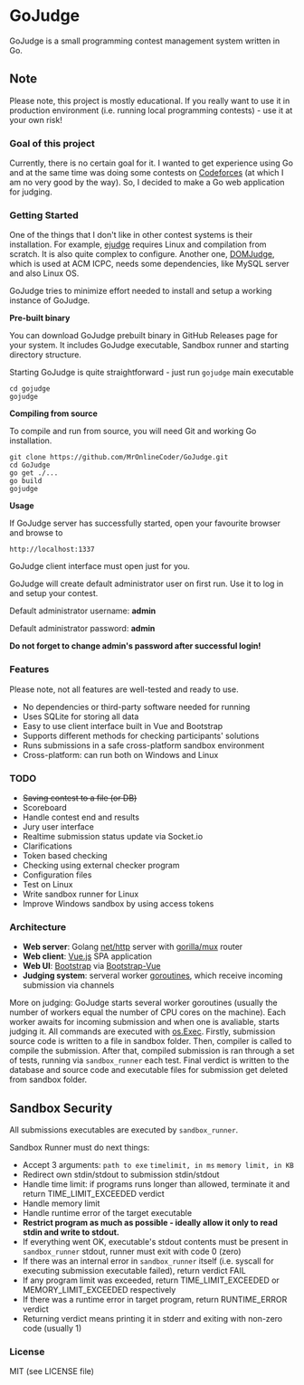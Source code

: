 # GoJudge

GoJudge is a small programming contest management system written in Go.

## Note
Please note, this project is mostly educational. If you really want to use it in production environment (i.e. running local programming contests) - use it at your own risk!

### Goal of this project

Currently, there is no certain goal for it. I wanted to get experience using Go and at the same time was doing some contests on [Codeforces](https://codeforces.com) (at which I am no very good by the way). So, I decided to make a Go web application for judging.

### Getting Started

One of the things that I don't like in other contest systems is their installation. For example, [ejudge](https://ejudge.ru/) requires Linux and compilation from scratch. It is also quite complex to configure. Another one, [DOMJudge](https://www.domjudge.org), which is used at ACM ICPC, needs some dependencies, like MySQL server and also Linux OS.

GoJudge tries to minimize effort needed to install and setup a working instance of GoJudge.

**Pre-built binary**

You can download GoJudge prebuilt binary in GitHub Releases page for your system. It includes GoJudge executable, Sandbox runner and starting directory structure. 

Starting GoJudge is quite straightforward - just run `gojudge` main executable
```
cd gojudge
gojudge
```

**Compiling from source**

To compile and run from source, you will need Git and working Go installation.

```
git clone https://github.com/MrOnlineCoder/GoJudge.git
cd GoJudge
go get ./...
go build
gojudge
```

**Usage**

If GoJudge server has successfully started, open your favourite browser and browse to 

```
http://localhost:1337
```

GoJudge client interface must open just for you.

GoJudge will create default administrator user on first run. Use it to log in and setup your contest.

Default administrator username: **admin**

Default administrator password: **admin**


**Do not forget to change admin's password after successful login!**

### Features

Please note, not all features are well-tested and ready to use. 

* No dependencies or third-party software needed for running
* Uses SQLite for storing all data
* Easy to use client interface built in Vue and Bootstrap
* Supports different methods for checking participants' solutions
* Runs submissions in a safe cross-platform sandbox environment
* Cross-platform: can run both on Windows and Linux

### TODO

* ~~Saving contest to a file (or DB)~~
* Scoreboard
* Handle contest end and results
* Jury user interface
* Realtime submission status update via Socket.io
* Clarifications
* Token based checking
* Checking using external checker program
* Configuration files
* Test on Linux
* Write sandbox runner for Linux
* Improve Windows sandbox by using access tokens

### Architecture

* **Web server**: Golang [net/http](https://golang.org/pkg/net/http/) server with [gorilla/mux](https://github.com/gorilla/mux) router
* **Web client**: [Vue.js](https://vuejs.org/) SPA application
* **Web UI**: [Bootstrap](https://getbootstrap.com) via [Bootstrap-Vue](https://bootstrap-vue.js.org)
* **Judging system**: serveral worker [goroutines](https://tour.golang.org/concurrency/1), which receive incoming submission via channels

More on judging: GoJudge starts several worker goroutines (usually the number of workers equal the number of CPU cores on the machine). Each worker awaits for incoming submission and when one is avaliable, starts judging it. All commands are executed with [os.Exec](https://golang.org/pkg/os/exec/). Firstly, submission source code is written to a file in sandbox folder. Then, compiler is called to compile the submission. After that, compiled submission is ran through a set of tests, running via `sandbox_runner` each test. Final verdict is written to the database and source code and executable files for submission get deleted from sandbox folder.

## Sandbox Security

All submissions executables are executed by `sandbox_runner`.

Sandbox Runner must do next things:

* Accept 3 arguments: `path to exe` `timelimit, in ms` `memory limit, in KB`
* Redirect own stdin/stdout to submission stdin/stdout
* Handle time limit: if programs runs longer than allowed, terminate it and return TIME_LIMIT_EXCEEDED verdict
* Handle memory limit
* Handle runtime error of the target executable
* **Restrict program as much as possible - ideally allow it only to read stdin and write to stdout.** 
* If everything went OK, executable's stdout contents must be present in `sandbox_runner` stdout, runner must exit with code 0 (zero)
* If there was an internal error in `sandbox_runner` itself (i.e. syscall for executing submission executable failed), return verdict FAIL
* If any program limit was exceeded, return TIME_LIMIT_EXCEEDED or MEMORY_LIMIT_EXCEEDED respectively
* If there was a runtime error in target program, return RUNTIME_ERROR verdict
* Returning verdict means printing it in stderr and exiting with non-zero code (usually 1)

### License
MIT (see LICENSE file)